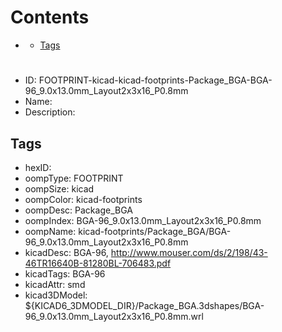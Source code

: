 



Contents
========

* [](#)
	* [Tags](#tags)

# 

- ID: FOOTPRINT-kicad-kicad-footprints-Package_BGA-BGA-96_9.0x13.0mm_Layout2x3x16_P0.8mm
- Name: 
- Description: 

## Tags

- hexID: 
- oompType: FOOTPRINT
- oompSize: kicad
- oompColor: kicad-footprints
- oompDesc: Package_BGA
- oompIndex: BGA-96_9.0x13.0mm_Layout2x3x16_P0.8mm
- oompName: kicad-footprints/Package_BGA/BGA-96_9.0x13.0mm_Layout2x3x16_P0.8mm
- kicadDesc: BGA-96, http://www.mouser.com/ds/2/198/43-46TR16640B-81280BL-706483.pdf
- kicadTags: BGA-96
- kicadAttr: smd
- kicad3DModel: ${KICAD6_3DMODEL_DIR}/Package_BGA.3dshapes/BGA-96_9.0x13.0mm_Layout2x3x16_P0.8mm.wrl
